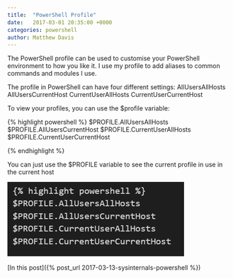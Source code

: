 ```yaml
---
title:  "PowerShell Profile"
date:   2017-03-01 20:35:00 +0000
categories: powershell
author: Matthew Davis
---
```


The PowerShell profile can be used to customise your PowerShell environment to how you like it. I use my profile to add aliases to common commands and modules I use.

The profile in PowerShell can have four different settings:
AllUsersAllHosts
AllUsersCurrentHost
CurrentUserAllHosts
CurrentUserCurrentHost 

To view your profiles, you can use the $profile variable:

{% highlight powershell %}
$PROFILE.AllUsersAllHosts
$PROFILE.AllUsersCurrentHost
$PROFILE.CurrentUserAllHosts
$PROFILE.CurrentUserCurrentHost

{% endhighlight %}

You can just use the $PROFILE variable to see the current profile in use in the current host

![PowerShell profiles](/images/powershell-profile/profile.png)

[In this post]({% post_url 2017-03-13-sysinternals-powershell %})

[sysinternals]: https://technet.microsoft.com/en-gb/sysinternals/bb545021.aspx
[rss feed]: https://blogs.technet.microsoft.com/sysinternals/feed/
[ZoomIt]: https://technet.microsoft.com/en-us/sysinternals/zoomit.aspx
[jekyll-docs]: https://jekyllrb.com/docs/home
[jekyll-gh]:   https://github.com/jekyll/jekyll
[jekyll-talk]: https://talk.jekyllrb.com/